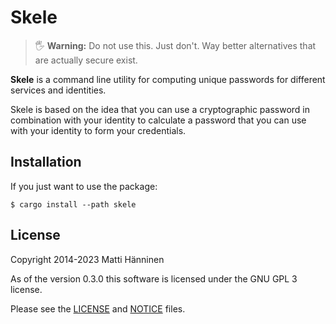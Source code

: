 Skele
=====

> 🖐 **Warning:** Do not use this.  Just don't.  Way better alternatives that are
> actually secure exist.

**Skele** is a command line utility for computing unique passwords for different
services and identities.

Skele is based on the idea that you can use a cryptographic password in
combination with your identity to calculate a password that you can use with
your identity to form your credentials.


Installation
------------

If you just want to use the package:

```
$ cargo install --path skele
```


License
-------

Copyright 2014-2023 Matti Hänninen

As of the version 0.3.0 this software is licensed under the GNU GPL 3 license.

Please see the [LICENSE](./LICENSE) and [NOTICE](./NOTICE) files.
